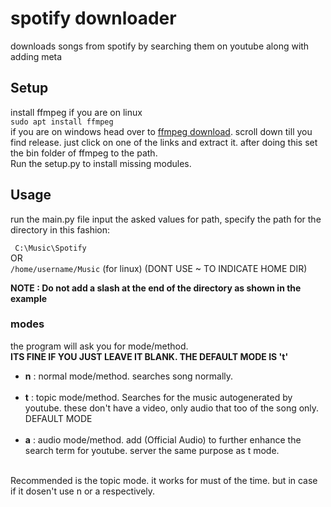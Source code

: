 # spotify downloader
 downloads songs from spotify by searching them on youtube along with adding meta

## Setup

install ffmpeg
if you are on linux<br>
```sudo apt install ffmpeg```<br>
if you are on windows head over to <a href='https://www.gyan.dev/ffmpeg/builds/'>ffmpeg download</a>. scroll down till you find release. just click on one of the links and extract it. after doing this set the bin folder of ffmpeg to the path.<br>
Run the setup.py to install missing modules.

## Usage
run the main.py file
input the asked values
for path, specify the path for the directory in this fashion:

``` C:\Music\Spotify```
<br> OR
<br> ``` /home/username/Music ``` (for linux) (DONT USE ~ TO INDICATE HOME DIR)

**NOTE : Do not add a slash at the end of the directory as shown in the example**

### modes
the program will ask you for mode/method.<br>
**ITS FINE IF YOU JUST LEAVE IT BLANK. THE DEFAULT MODE IS 't'** <br>

- __n__ : normal mode/method. searches song normally. <br><br>
- __t__ : topic mode/method. Searches for the music autogenerated by youtube. these don't have a video, only audio that too of the song only. DEFAULT MODE <br><br>
- __a__ : audio mode/method. add (Official Audio) to further enhance the search term for youtube. server the same purpose as t mode. <br><br>

Recommended is the topic mode. it works for must of the time. but in case if it dosen't use n or a respectively.
